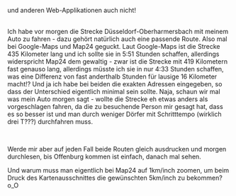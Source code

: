 <html><body><p>und anderen Web-Applikationen auch nicht!<br>

<br>

Ich habe vor morgen die Strecke Düsseldorf-Oberharmersbach mit meinem Auto zu fahren - dazu gehört natürlich auch eine passende Route. Also mal bei Google-Maps und Map24 geguckt. Laut Google-Maps ist die Strecke 435 Kilometer lang und ich sollte sie in 5:51 Stunden schaffen, allerdings widerspricht Map24 dem gewaltig - zwar ist die Strecke mit 419 Kilometern fast genauso lang, allerdings müsste ich sie in nur 4:33 Stunden schaffen, was eine Differenz von fast anderthalb Stunden für lausige 16 Kilometer macht!? Und ja ich habe bei beiden die exakten Adressen eingegeben, so dass der Unterschied eigentlich minimal sein sollte. Naja, schaun wir mal was mein Auto morgen sagt - wollte die Strecke eh etwas anders als vorgeschlagen fahren, da die zu besuchende Person mir gesagt hat, dass es so besser ist und man durch weniger Dörfer mit Schritttempo (wirklich drei T???) durchfahren muss.<br>

<br>

Werde mir aber auf jeden Fall beide Routen gleich ausdrucken und morgen durchlesen, bis Offenburg kommen ist einfach, danach mal sehen.<br>

Und warum muss man eigentlich bei Map24 auf 1km/inch zoomen, um beim Druck des Kartenausschnittes die gewünschten 5km/inch zu bekommen? o_O</p></body></html>